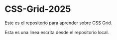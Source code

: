 # CSS-Grid-2025
Este es el repositorio para aprender sobre CSS Grid. 

Esta es una linea escrita desde el repositorio local.